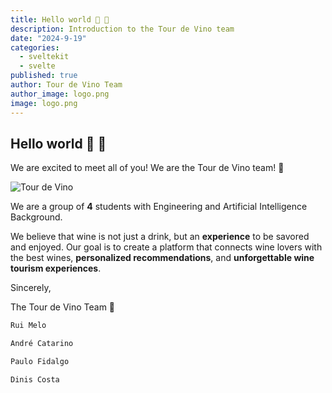 ```yaml
---
title: Hello world 👋 🍷
description: Introduction to the Tour de Vino team
date: "2024-9-19"
categories:
  - sveltekit
  - svelte
published: true
author: Tour de Vino Team
author_image: logo.png
image: logo.png
---
```


## Hello world 👋 🍷

We are excited to meet all of you! We are the Tour de Vino team! 🍷

![Tour de Vino](logo.png)

We are a group of **4** students with Engineering and Artificial Intelligence Background. 

We believe that wine is not just a drink, but an **experience** to be savored and enjoyed. Our goal is to create a platform that connects wine lovers with the best wines, **personalized recommendations**, and **unforgettable wine tourism experiences**.

Sincerely,

The Tour de Vino Team 🍷

```ts
Rui Melo

André Catarino

Paulo Fidalgo

Dinis Costa
```
